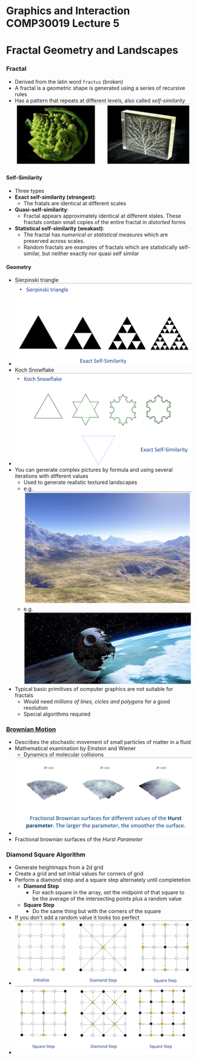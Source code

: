 Graphics and Interaction COMP30019 Lecture 5
============================================

# Fractal Geometry and Landscapes
### Fractal
- Derived from the latin word `fractus` (broken)
- A fractal is a geometric shape is generated using a series of recursive rules
- Has a pattern that repeats at different levels, also called *self-similarity*
![](lec5/lec50.png)

#### Self-Similarity
- Three types
- **Exact self-similarity (strongest)**: 
	- The fratals are identical at different scales
- **Quasi-self-similarity**: 
	- Fractal appears approximately identical at different stales. These fractals contain small copies of the entire fractal in *distorted* forms
- **Statistical self-similarity (weakast)**:
	- The fractal has *numerical or statistical measures* which are preserved across scales.
	- Random fractals are examples of fractals which are statistically self-similar, but neither exactly nor quasi self similar

#### Geometry
- Sierpinski triangle
- ![](lec5/lec51.png)
- Koch Snowflake
- ![](lec5/lec52.png)
- You can generate complex pictures by formula and using several iterations with different values
	- Used to generate realistic textured landscapes
	- e.g. ![](lec5/lec53.png)
	- e.g. ![](lec5/lec54.png)
- Typical basic primitives of ocmputer graphics are not suitable for fractals
	- Would need *millions of lines, cicles and polygons* for a good resolution
	- Special algorithms required

### [Brownian Motion](https://www.youtube.com/watch?v=5JuEomRki_M)
- Describes the stochastic movement of small particles of matter in a fluid
- Mathematical examination by Einstein and Wiener
	- Dynamics of molecular collisions
- ![](lec5/lec55.png) 
- Fractional brownian surfaces of the *Hurst Parameter*

### Diamond Square Algorithm
- Generate heightmaps from a 2d grid
- Create a grid and set initial values for corners of grid
- Perform a diamond step and a square step alternately until completetion
	- **Diamond Step**
		- For each square in the array, set the midpoint of that square to be the average of the intersecting points plus a random value
	- **Square Step**
		- Do the same thing but with the corners of the square
- If you don't add a random value it looks too perfect
- ![](lec5/lec56.png)
- ![](lec5/lec57.png)